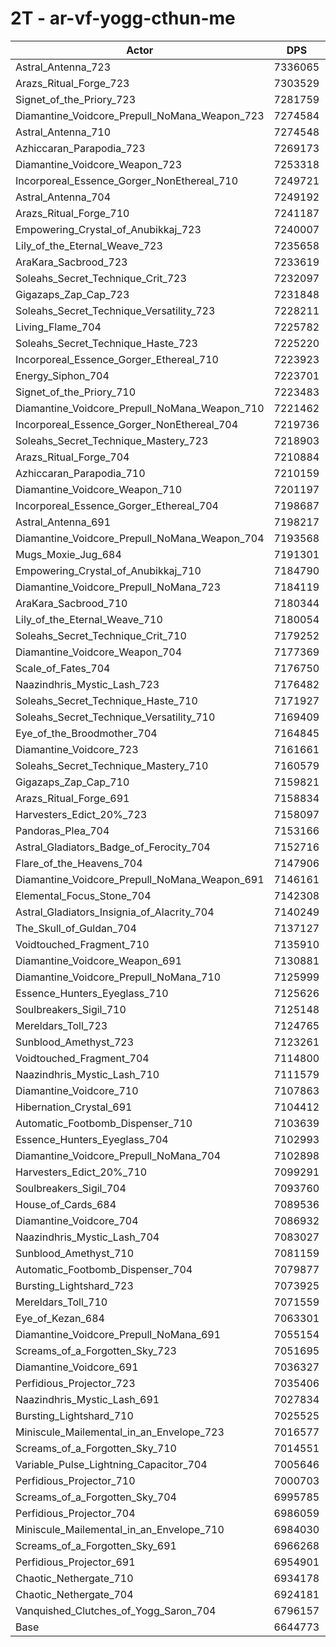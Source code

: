 # 2T - ar-vf-yogg-cthun-me
| Actor | DPS | Increase |
|---|:---:|:---:|
|Astral_Antenna_723|7336065|10.40%|
|Arazs_Ritual_Forge_723|7303529|9.91%|
|Signet_of_the_Priory_723|7281759|9.59%|
|Diamantine_Voidcore_Prepull_NoMana_Weapon_723|7274584|9.48%|
|Astral_Antenna_710|7274548|9.48%|
|Azhiccaran_Parapodia_723|7269173|9.40%|
|Diamantine_Voidcore_Weapon_723|7253318|9.16%|
|Incorporeal_Essence_Gorger_NonEthereal_710|7249721|9.10%|
|Astral_Antenna_704|7249192|9.10%|
|Arazs_Ritual_Forge_710|7241187|8.98%|
|Empowering_Crystal_of_Anubikkaj_723|7240007|8.96%|
|Lily_of_the_Eternal_Weave_723|7235658|8.89%|
|AraKara_Sacbrood_723|7233619|8.86%|
|Soleahs_Secret_Technique_Crit_723|7232097|8.84%|
|Gigazaps_Zap_Cap_723|7231848|8.84%|
|Soleahs_Secret_Technique_Versatility_723|7228211|8.78%|
|Living_Flame_704|7225782|8.74%|
|Soleahs_Secret_Technique_Haste_723|7225220|8.74%|
|Incorporeal_Essence_Gorger_Ethereal_710|7223923|8.72%|
|Energy_Siphon_704|7223701|8.71%|
|Signet_of_the_Priory_710|7223483|8.71%|
|Diamantine_Voidcore_Prepull_NoMana_Weapon_710|7221462|8.68%|
|Incorporeal_Essence_Gorger_NonEthereal_704|7219736|8.65%|
|Soleahs_Secret_Technique_Mastery_723|7218903|8.64%|
|Arazs_Ritual_Forge_704|7210884|8.52%|
|Azhiccaran_Parapodia_710|7210159|8.51%|
|Diamantine_Voidcore_Weapon_710|7201197|8.37%|
|Incorporeal_Essence_Gorger_Ethereal_704|7198687|8.34%|
|Astral_Antenna_691|7198217|8.33%|
|Diamantine_Voidcore_Prepull_NoMana_Weapon_704|7193568|8.26%|
|Mugs_Moxie_Jug_684|7191301|8.22%|
|Empowering_Crystal_of_Anubikkaj_710|7184790|8.13%|
|Diamantine_Voidcore_Prepull_NoMana_723|7184119|8.12%|
|AraKara_Sacbrood_710|7180344|8.06%|
|Lily_of_the_Eternal_Weave_710|7180054|8.06%|
|Soleahs_Secret_Technique_Crit_710|7179252|8.04%|
|Diamantine_Voidcore_Weapon_704|7177369|8.02%|
|Scale_of_Fates_704|7176750|8.01%|
|Naazindhris_Mystic_Lash_723|7176482|8.00%|
|Soleahs_Secret_Technique_Haste_710|7171927|7.93%|
|Soleahs_Secret_Technique_Versatility_710|7169409|7.90%|
|Eye_of_the_Broodmother_704|7164845|7.83%|
|Diamantine_Voidcore_723|7161661|7.78%|
|Soleahs_Secret_Technique_Mastery_710|7160579|7.76%|
|Gigazaps_Zap_Cap_710|7159821|7.75%|
|Arazs_Ritual_Forge_691|7158834|7.74%|
|Harvesters_Edict_20%_723|7158097|7.73%|
|Pandoras_Plea_704|7153166|7.65%|
|Astral_Gladiators_Badge_of_Ferocity_704|7152716|7.64%|
|Flare_of_the_Heavens_704|7147906|7.57%|
|Diamantine_Voidcore_Prepull_NoMana_Weapon_691|7146161|7.55%|
|Elemental_Focus_Stone_704|7142308|7.49%|
|Astral_Gladiators_Insignia_of_Alacrity_704|7140249|7.46%|
|The_Skull_of_Guldan_704|7137127|7.41%|
|Voidtouched_Fragment_710|7135910|7.39%|
|Diamantine_Voidcore_Weapon_691|7130881|7.32%|
|Diamantine_Voidcore_Prepull_NoMana_710|7125999|7.24%|
|Essence_Hunters_Eyeglass_710|7125626|7.24%|
|Soulbreakers_Sigil_710|7125148|7.23%|
|Mereldars_Toll_723|7124765|7.22%|
|Sunblood_Amethyst_723|7123261|7.20%|
|Voidtouched_Fragment_704|7114800|7.07%|
|Naazindhris_Mystic_Lash_710|7111579|7.03%|
|Diamantine_Voidcore_710|7107863|6.97%|
|Hibernation_Crystal_691|7104412|6.92%|
|Automatic_Footbomb_Dispenser_710|7103639|6.91%|
|Essence_Hunters_Eyeglass_704|7102993|6.90%|
|Diamantine_Voidcore_Prepull_NoMana_704|7102898|6.89%|
|Harvesters_Edict_20%_710|7099291|6.84%|
|Soulbreakers_Sigil_704|7093760|6.76%|
|House_of_Cards_684|7089536|6.69%|
|Diamantine_Voidcore_704|7086932|6.65%|
|Naazindhris_Mystic_Lash_704|7083027|6.60%|
|Sunblood_Amethyst_710|7081159|6.57%|
|Automatic_Footbomb_Dispenser_704|7079877|6.55%|
|Bursting_Lightshard_723|7073925|6.46%|
|Mereldars_Toll_710|7071559|6.42%|
|Eye_of_Kezan_684|7063301|6.30%|
|Diamantine_Voidcore_Prepull_NoMana_691|7055154|6.18%|
|Screams_of_a_Forgotten_Sky_723|7051695|6.12%|
|Diamantine_Voidcore_691|7036327|5.89%|
|Perfidious_Projector_723|7035406|5.88%|
|Naazindhris_Mystic_Lash_691|7027834|5.76%|
|Bursting_Lightshard_710|7025525|5.73%|
|Miniscule_Mailemental_in_an_Envelope_723|7016577|5.60%|
|Screams_of_a_Forgotten_Sky_710|7014551|5.56%|
|Variable_Pulse_Lightning_Capacitor_704|7005646|5.43%|
|Perfidious_Projector_710|7000703|5.36%|
|Screams_of_a_Forgotten_Sky_704|6995785|5.28%|
|Perfidious_Projector_704|6986059|5.14%|
|Miniscule_Mailemental_in_an_Envelope_710|6984030|5.11%|
|Screams_of_a_Forgotten_Sky_691|6966268|4.84%|
|Perfidious_Projector_691|6954901|4.67%|
|Chaotic_Nethergate_710|6934178|4.36%|
|Chaotic_Nethergate_704|6924181|4.20%|
|Vanquished_Clutches_of_Yogg_Saron_704|6796157|2.28%|
|Base|6644773|0.00%|
